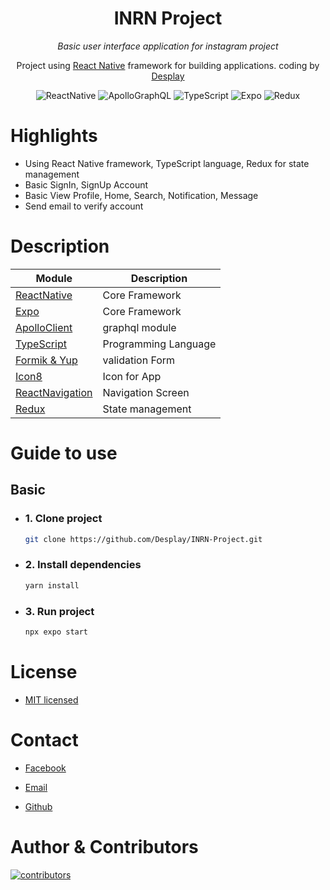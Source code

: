 <div align="center">

# INRN Project

_Basic user interface application for instagram project_

<p> Project using <a href="https://reactnative.dev/" target="_blank">React Native</a> framework for building applications. coding by <a href="https://github.com/Desplay" targer="_blank">Desplay</a>
</p>

</div>

<div align="center">

![ReactNative](https://img.shields.io/badge/React_Native-20232A?style=for-the-badge&logo=react&logoColor=61DAFB)
![ApolloGraphQL](https://img.shields.io/badge/Apollo%20GraphQL-311C87?&style=for-the-badge&logo=Apollo%20GraphQL&logoColor=white)
![TypeScript](https://img.shields.io/badge/TypeScript-007ACC?style=for-the-badge&logo=typescript&logoColor=white)
![Expo](https://img.shields.io/badge/Expo-1B1F23?style=for-the-badge&logo=expo&logoColor=white)
![Redux](https://img.shields.io/badge/Redux-593D88?style=for-the-badge&logo=redux&logoColor=white)

 </div>

# Highlights

- Using React Native framework, TypeScript language, Redux for state management
- Basic SignIn, SignUp Account
- Basic View Profile, Home, Search, Notification, Message
- Send email to verify account

# Description

| Module                                                         | Description          |
| -------------------------------------------------------------- | -------------------- |
| [ReactNative](https://reactnative.dev/)                        | Core Framework       |
| [Expo](https://expo.dev/)                                      | Core Framework       |
| [ApolloClient](https://www.apollographql.com/docs/react/)      | graphql module       |
| [TypeScript](https://www.typescriptlang.org/)                  | Programming Language |
| [Formik & Yup](https://formik.org/docs/guides/validation)      | validation Form      |
| [Icon8](https://icons8.com/)                                   | Icon for App         |
| [ReactNavigation](https://reactnavigation.org/)                | Navigation Screen    |
| [Redux](https://redux.js.org/)                                 | State management     |

# Guide to use

## Basic

- ### 1. Clone project

  ```bash
  git clone https://github.com/Desplay/INRN-Project.git
  ```

- ### 2. Install dependencies

  ```bash
  yarn install
  ```

- ### 3. Run project

  ```bash
  npx expo start
  ```

# License

- [MIT licensed](LICENSE)

# Contact

- [Facebook](https://www.facebook.com/desplay.shido)

- [Email](mailto:desplayshido@gmail.com)

- [Github](https://github.com/Desplay)

# Author & Contributors

[![contributors](https://contributors-img.web.app/image?repo=desplay/NestJS_MongoDB_GraphQL_Basic)](https://github.com/Desplay/NestJS_MongoDB_GraphQL_Basic/graphs/contributors)
